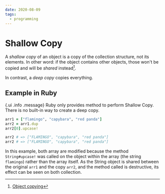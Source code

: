 ```yaml
---
date: 2020-08-09
tags:
  - programming
---
```


# Shallow Copy

A _shallow copy_ of an object is a copy of the collection structure, not its
elements. In other word: if the object contains other objects, those won't be
copied and will be _shared_ instead[^1].

In contrast, a _deep copy_ copies everything.


## Example in Ruby

{.ui .info .message}
Ruby only provides method to perform Shallow Copy. There is no built-in way to
create a deep copy.

```ruby
arr1 = ["flamingo", "capybara", "red panda"]
arr2 = arr1.dup
arr2[0].upcase!

arr2 # => ["FLAMINGO", "capybara", "red panda"]
arr2 # => ["FLAMINGO", "capybara", "red panda"]
```

In this example, both array are modified because the method `String#upcase!`
was called on the object within the array (the string `flamingo`) rather than
the array itself. As the String object is shared between the original `arr1`
and the copy `arr2`, and the method called is destructive, its effect can be
seen on both collection.


[^1]: [Object copying](https://en.wikipedia.org/wiki/Object_copying#Shallow_copy)
